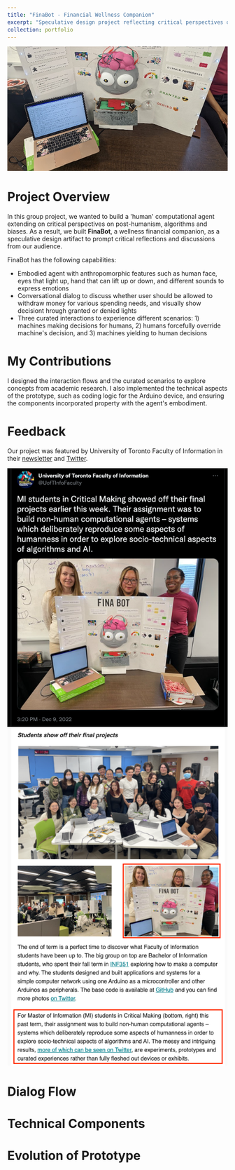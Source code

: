 ```yaml
---
title: "FinaBot - Financial Wellness Companion"
excerpt: "Speculative design project reflecting critical perspectives on post-humanism, algorithms,and biases <br/><img src='/images/FinaBot.jpg'>"
collection: portfolio
---
```


![](/images/FinaBot.jpg)

# Project Overview

In this group project, we wanted to build a 'human' computational agent extending on critical perspectives on post-humanism, algorithms and biases. As a result, we built **FinaBot**, a wellness financial companion, as a speculative design artifact to prompt critical reflections and discussions from our audience.

FinaBot has the following capabilities:
- Embodied agent with anthropomorphic features such as human face, eyes that light up, hand that can lift up or down, and different sounds to express emotions
- Conversational dialog to discuss whether user should be allowed to withdraw money for various spending needs, and visually show decisiont hrough granted or denied lights
- Three curated interactions to experience different scenarios: 1) machines making decisions for humans, 2) humans forcefully override machine's decision, and 3) machines yielding to human decisions

# My Contributions

I designed the interaction flows and the curated scenarios to explore concepts from academic research. I also implemented the technical aspects of the prototype, such as coding logic for the Arduino device, and ensuring the components incorporated property with the agent's embodiment.

# Feedback

Our project was featured by University of Toronto Faculty of Information in their [newsletter](https://mailchi.mp/2c2da797b9d7/news-and-events-from-the-faculty-of-information-oct2022edition-13719296?e=b448f5288a) and [Twitter](https://twitter.com/UofTInfoFaculty/status/1601310882625032193).

![](/images/FinaBot-Twitter.png)
![](/images/FinaBot-Newsletter.png)

# Dialog Flow


# Technical Components

 
# Evolution of Prototype


